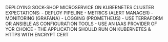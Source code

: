 DEPLOYING SOCK-SHOP MICROSERVICE ON KUBERNETES CLUSTER
EXPECTATIONS: - DEPLOY PIPELINE - METRICS (ALERT MANAGER) - MONITORING (GRAFANA) - LOGGING (PROMETHEUS) - USE TERRAFORM OR ANSIBLE AS CONFIGURATION TOOLS - USE AN IAAS PROVIDER OF YOR CHOICE - THE APPLICATION SHOULD RUN ON KUBERNETES & HTTPS WITH ENCRYPT CERT
